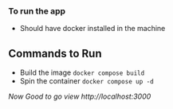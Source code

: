 ### To run the app
- Should have docker installed in the machine

## Commands to Run
- Build the image
```docker compose build```
- Spin the container
```docker compose up -d```

*Now Good to go view http://localhost:3000*